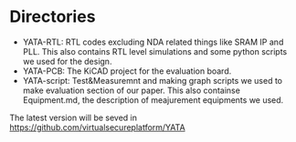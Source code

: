 # Directories
- YATA-RTL: RTL codes excluding NDA related things like SRAM IP and PLL. This also contains RTL level simulations and some python scripts we used for the design. 
- YATA-PCB: The KiCAD project for the evaluation board.
- YATA-script: Test\&Measuremnt and making graph scripts we used to make evaluation section of our paper. This also containse Equipment.md, the description of meajurement equipments we used.

The latest version will be seved in https://github.com/virtualsecureplatform/YATA
